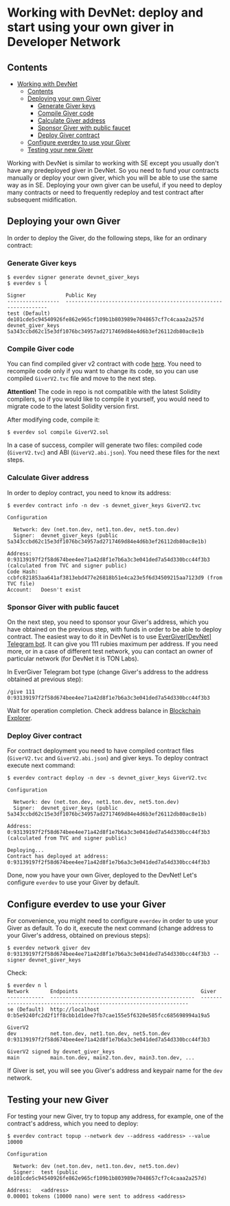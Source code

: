 # Working with DevNet: deploy and start using your own giver in Developer Network

## Contents

- [Working with DevNet](#working-with-devnet)
  - [Contents](#contents)
  - [Deploying your own Giver](#deploying-your-own-giver)
    - [Generate Giver keys](#generate-giver-keys)
    - [Compile Giver code](#compile-giver-code)
    - [Calculate Giver address](#calculate-giver-address)
    - [Sponsor Giver with public faucet](#sponsor-giver-with-public-faucet)
    - [Deploy Giver contract](#deploy-giver-contract)
  - [Configure everdev to use your Giver](#configure-everdev-to-use-your-giver)
  - [Testing your new Giver](#testing-your-new-giver)

Working with DevNet is similar to working with SE except you usually don't have any predeployed giver in DevNet. So you need to fund your contracts manually or deploy your own giver, which you will be able to use the same way as in SE. Deploying your own giver can be useful, if you need to deploy many contracts or need to frequently redeploy and test contract after subsequent midification.

## Deploying your own Giver

In order to deploy the Giver, do the following steps, like for an ordinary contract:

### Generate Giver keys

```
$ everdev signer generate devnet_giver_keys
$ everdev s l

Signer             Public Key
-----------------  ----------------------------------------------------------------
test (Default)     de101cde5c94540926fe862e965cf109b1b803989e7048657cf7c4caaa2a257d
devnet_giver_keys  5a343ccbd62c15e3df1076bc34957ad2717469d84e4d6b3ef26112db80ac8e1b
```

### Compile Giver code

You can find compiled giver v2 contract with code [here](https://github.com/tonlabs/tonos-se/tree/master/contracts/giver_v2). You need to recompile code only if you want to change its code, so you can use compiled `GiverV2.tvc` file and move to the next step.

**Attention!**
The code in repo is not compatible with the latest Solidity compilers, so if you would like to compile it yourself, you would need to migrate code to the latest Solidity version first.

After modifying code, compile it:
```
$ everdev sol compile GiverV2.sol
```
In a case of success, compiler will generate two files: compiled code (`GiverV2.tvc`) and ABI (`GiverV2.abi.json`). You need these files for the next steps.

### Calculate Giver address

In order to deploy contract, you need to know its address:

```
$ everdev contract info -n dev -s devnet_giver_keys GiverV2.tvc

Configuration

  Network: dev (net.ton.dev, net1.ton.dev, net5.ton.dev)
  Signer:  devnet_giver_keys (public 5a343ccbd62c15e3df1076bc34957ad2717469d84e4d6b3ef26112db80ac8e1b)

Address:   0:93139197f2f58d674bee4ee71a42d8f1e7b6a3c3e041ded7a54d330bcc44f3b3 (calculated from TVC and signer public)
Code Hash: ccbfc821853aa641af3813ebd477e26818b51e4ca23e5f6d34509215aa7123d9 (from TVC file)
Account:   Doesn't exist
```

### Sponsor Giver with public faucet

On the next step, you need to sponsor your Giver's address, which you have obtained on the previous step, with funds in order to be able to deploy contract. The easiest way to do it in DevNet is to use [EverGiver[DevNet] Telegram bot](https://t.me/everdev_giver_bot). It can give you 111 rubies maximum per address. If you need more, or in a case of different test network, you can contact an owner of particular network (for DevNet it is TON Labs).

In EverGiver Telegram bot type (change Giver's address to the address obtained at previous step):

```
/give 111 0:93139197f2f58d674bee4ee71a42d8f1e7b6a3c3e041ded7a54d330bcc44f3b3
```

Wait for operation completion. Check address balance in [Blockchain Explorer](https://net.ton.live).

### Deploy Giver contract

For contract deployment you need to have compiled contract files (`GiverV2.tvc` and `GiverV2.abi.json`) and giver keys. To deploy contract execute next command:

```
$ everdev contract deploy -n dev -s devnet_giver_keys GiverV2.tvc

Configuration

  Network: dev (net.ton.dev, net1.ton.dev, net5.ton.dev)
  Signer:  devnet_giver_keys (public 5a343ccbd62c15e3df1076bc34957ad2717469d84e4d6b3ef26112db80ac8e1b)

Address:   0:93139197f2f58d674bee4ee71a42d8f1e7b6a3c3e041ded7a54d330bcc44f3b3 (calculated from TVC and signer public)

Deploying...
Contract has deployed at address: 0:93139197f2f58d674bee4ee71a42d8f1e7b6a3c3e041ded7a54d330bcc44f3b3
```

Done, now you have your own Giver, deployed to the DevNet! Let's configure `everdev` to use your Giver by default.

## Configure everdev to use your Giver

For convenience, you might need to configure `everdev` in order to use your Giver as default. To do it, execute the next command (change address to your Giver's address, obtained on previous steps):

```
$ everdev network giver dev 0:93139197f2f58d674bee4ee71a42d8f1e7b6a3c3e041ded7a54d330bcc44f3b3 --signer devnet_giver_keys
```

Check:

```
$ everdev n l
Network       Endpoints                                        Giver
------------  -----------------------------------------------  ------------------------------------------------------------------
se (Default)  http://localhost                                 0:b5e9240fc2d2f1ff8cbb1d1dee7fb7cae155e5f6320e585fcc685698994a19a5
                                                                 GiverV2
dev           net.ton.dev, net1.ton.dev, net5.ton.dev          0:93139197f2f58d674bee4ee71a42d8f1e7b6a3c3e041ded7a54d330bcc44f3b3
                                                                 GiverV2 signed by devnet_giver_keys
main          main.ton.dev, main2.ton.dev, main3.ton.dev, ...
```

If Giver is set, you will see you Giver's address and keypair name for the `dev` network.

## Testing your new Giver

For testing your new Giver, try to topup any address, for example, one of the contract's address, which you need to deploy:

```
$ everdev contract topup --network dev --address <address> --value 10000

Configuration

  Network: dev (net.ton.dev, net1.ton.dev, net5.ton.dev)
  Signer:  test (public de101cde5c94540926fe862e965cf109b1b803989e7048657cf7c4caaa2a257d)

Address:   <address>
0.00001 tokens (10000 nano) were sent to address <address>
```
